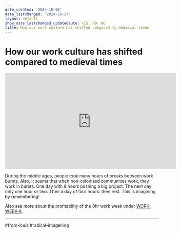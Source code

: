 ```yaml
---
date_created: '2023-10-08'
date_lastchanged: '2024-10-27'
layout: default
show_date_lastchanged_updatedauto: YES, NO, NO
title: How our work culture has shifted compared to medieval times
---
```

# How our work culture has shifted compared to medieval times 

<iframe width="560" height="315" src="https://www.youtube.com/embed/hvk_XylEmLo?si=1xcuX3r1rFLpR-9_" title="YouTube video player" frameborder="0" allow="accelerometer; autoplay; clipboard-write; encrypted-media; gyroscope; picture-in-picture; web-share" referrerpolicy="strict-origin-when-cross-origin" allowfullscreen></iframe>


During the middle ages, people took many hours of breaks between work bursts. Also, it seems that when non-colonized communities work, they work in bursts. One day with 8 hours pushing a big project. The next day only one hour or two. Then a day of four hours. then rest. This is imagining by remembering!

Also see more about the profitability of the 8hr work week under [WORK-WEEK-A](WORK-WEEK-A.md).

_______

#from-louis #radical-imagening
